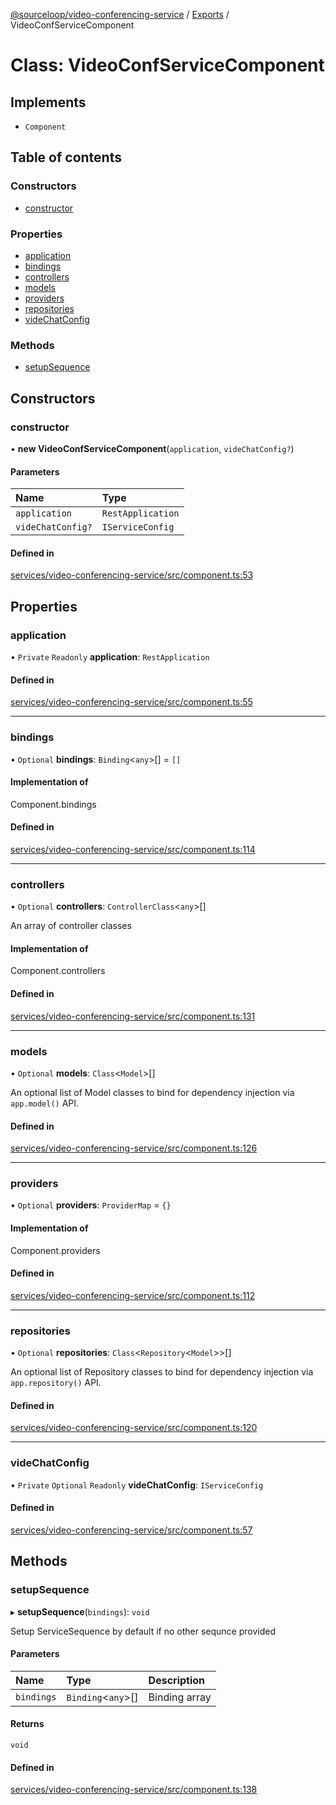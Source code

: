 [@sourceloop/video-conferencing-service](../README.md) / [Exports](../modules.md) / VideoConfServiceComponent

# Class: VideoConfServiceComponent

## Implements

- `Component`

## Table of contents

### Constructors

- [constructor](VideoConfServiceComponent.md#constructor)

### Properties

- [application](VideoConfServiceComponent.md#application)
- [bindings](VideoConfServiceComponent.md#bindings)
- [controllers](VideoConfServiceComponent.md#controllers)
- [models](VideoConfServiceComponent.md#models)
- [providers](VideoConfServiceComponent.md#providers)
- [repositories](VideoConfServiceComponent.md#repositories)
- [videChatConfig](VideoConfServiceComponent.md#videchatconfig)

### Methods

- [setupSequence](VideoConfServiceComponent.md#setupsequence)

## Constructors

### constructor

• **new VideoConfServiceComponent**(`application`, `videChatConfig?`)

#### Parameters

| Name | Type |
| :------ | :------ |
| `application` | `RestApplication` |
| `videChatConfig?` | `IServiceConfig` |

#### Defined in

[services/video-conferencing-service/src/component.ts:53](https://github.com/sourcefuse/loopback4-microservice-catalog/blob/6c16af104/services/video-conferencing-service/src/component.ts#L53)

## Properties

### application

• `Private` `Readonly` **application**: `RestApplication`

#### Defined in

[services/video-conferencing-service/src/component.ts:55](https://github.com/sourcefuse/loopback4-microservice-catalog/blob/6c16af104/services/video-conferencing-service/src/component.ts#L55)

___

### bindings

• `Optional` **bindings**: `Binding`<`any`\>[] = `[]`

#### Implementation of

Component.bindings

#### Defined in

[services/video-conferencing-service/src/component.ts:114](https://github.com/sourcefuse/loopback4-microservice-catalog/blob/6c16af104/services/video-conferencing-service/src/component.ts#L114)

___

### controllers

• `Optional` **controllers**: `ControllerClass`<`any`\>[]

An array of controller classes

#### Implementation of

Component.controllers

#### Defined in

[services/video-conferencing-service/src/component.ts:131](https://github.com/sourcefuse/loopback4-microservice-catalog/blob/6c16af104/services/video-conferencing-service/src/component.ts#L131)

___

### models

• `Optional` **models**: `Class`<`Model`\>[]

An optional list of Model classes to bind for dependency injection
via `app.model()` API.

#### Defined in

[services/video-conferencing-service/src/component.ts:126](https://github.com/sourcefuse/loopback4-microservice-catalog/blob/6c16af104/services/video-conferencing-service/src/component.ts#L126)

___

### providers

• `Optional` **providers**: `ProviderMap` = `{}`

#### Implementation of

Component.providers

#### Defined in

[services/video-conferencing-service/src/component.ts:112](https://github.com/sourcefuse/loopback4-microservice-catalog/blob/6c16af104/services/video-conferencing-service/src/component.ts#L112)

___

### repositories

• `Optional` **repositories**: `Class`<`Repository`<`Model`\>\>[]

An optional list of Repository classes to bind for dependency injection
via `app.repository()` API.

#### Defined in

[services/video-conferencing-service/src/component.ts:120](https://github.com/sourcefuse/loopback4-microservice-catalog/blob/6c16af104/services/video-conferencing-service/src/component.ts#L120)

___

### videChatConfig

• `Private` `Optional` `Readonly` **videChatConfig**: `IServiceConfig`

#### Defined in

[services/video-conferencing-service/src/component.ts:57](https://github.com/sourcefuse/loopback4-microservice-catalog/blob/6c16af104/services/video-conferencing-service/src/component.ts#L57)

## Methods

### setupSequence

▸ **setupSequence**(`bindings`): `void`

Setup ServiceSequence by default if no other sequnce provided

#### Parameters

| Name | Type | Description |
| :------ | :------ | :------ |
| `bindings` | `Binding`<`any`\>[] | Binding array |

#### Returns

`void`

#### Defined in

[services/video-conferencing-service/src/component.ts:138](https://github.com/sourcefuse/loopback4-microservice-catalog/blob/6c16af104/services/video-conferencing-service/src/component.ts#L138)
